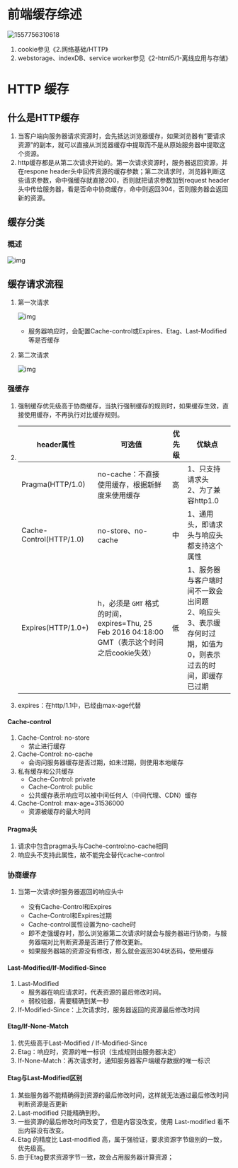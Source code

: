 

# 前端缓存综述

![1557756310618](2-web缓存.assets/1557756310618.png)

1. cookie参见《2.网络基础/HTTP》
2. webstorage、indexDB、service worker参见《2-html5/1-离线应用与存储》

# HTTP 缓存

## 什么是HTTP缓存

1. 当客户端向服务器请求资源时，会先抵达浏览器缓存，如果浏览器有“要请求资源”的副本，就可以直接从浏览器缓存中提取而不是从原始服务器中提取这个资源。
2. http缓存都是从第二次请求开始的。第一次请求资源时，服务器返回资源，并在respone header头中回传资源的缓存参数；第二次请求时，浏览器判断这些请求参数，命中强缓存就直接200，否则就把请求参数加到request header头中传给服务器，看是否命中协商缓存，命中则返回304，否则服务器会返回新的资源。

## 缓存分类

### 概述

![img](2-web缓存.assets/4845448-ab0e961921da5694.webp)

## 缓存请求流程

1. 第一次请求

	![img](2-web缓存.assets/632130-20170210142134291-1976923079.png)
	
	- 服务器响应时，会配置Cache-control或Expires、Etag、Last-Modified等是否缓存
	
2. 第二次请求

	![img](2-web缓存.assets/632130-20170210141453338-1263276228.png)

### 强缓存

1. 强制缓存优先级高于协商缓存，当执行强制缓存的规则时，如果缓存生效，直接使用缓存，不再执行对比缓存规则。

2. | header属性              | 可选值                                                       | 优先级 | 优缺点 |
   | ----------------------- | ------------------------------------------------------------ | ------ | ------ |
   | Pragma(HTTP/1.0)        | no-cache：不直接使用缓存，根据新鲜度来使用缓存               | 高     | 1、只支持请求头<br />2、为了兼容http1.0 |
   | Cache-Control(HTTP/1.0) | no-store、no-cache |       中 | 1、通用头，即请求头与响应头都支持这个属性 |
   | Expires(HTTP/1.0+)      | h，必须是 `GMT` 格式的时间，expires=Thu, 25 Feb 2016 04:18:00 GMT（表示这个时间之后cookie失效） | 低 | 1、服务器与客户端时间不一致会出问题<br />2、响应头<br />3、表示缓存何时过期，如值为0，则表示过去的时间，即缓存已过期 |

3. expires：在http/1.1中，已经由max-age代替

#### Cache-control

1. Cache-Control: no-store
	- 禁止进行缓存
2. Cache-Control: no-cache
	- 会询问服务器缓存是否过期，如未过期，则使用本地缓存
3. 私有缓存和公共缓存
	- Cache-Control: private
	- Cache-Control: public
	- 公共缓存表示响应可以被中间任何人（中间代理、CDN）缓存
4. Cache-Control: max-age=31536000
	- 资源被缓存的最大时间

#### Pragma头

1. 请求中包含pragma头与Cache-control:no-cache相同
2. 响应头不支持此属性，故不能完全替代cache-control

### 协商缓存

1. 当第一次请求时服务器返回的响应头中

   - 没有Cache-Control和Expires
   - Cache-Control和Expires过期
   - Cache-control属性设置为no-cache时
   - 即不走强缓存时，那么浏览器第二次请求时就会与服务器进行协商，与服务器端对比判断资源是否进行了修改更新。
   - 如果服务器端的资源没有修改，那么就会返回304状态码，使用缓存

#### Last-Modified/If-Modified-Since

1. Last-Modified
	- 服务器在响应请求时，代表资源的最后修改时间。
	- 弱校验器，需要精确到某一秒
2. If-Modified-Since：上次请求时，服务器返回的资源最后修改时间

#### Etag/If-None-Match

1. 优先级高于Last-Modified / If-Modified-Since
2. Etag：响应时，资源的唯一标识（生成规则由服务器决定）
3. If-None-Match：再次请求时，通知服务器客户端缓存数据的唯一标识

#### Etag与Last-Modified区别

1. 某些服务器不能精确得到资源的最后修改时间，这样就无法通过最后修改时间判断资源是否更新
2. Last-modified 只能精确到秒。
3. 一些资源的最后修改时间改变了，但是内容没改变，使用 Last-modified 看不出内容没有改变。
4. Etag 的精度比 Last-modified 高，属于强验证，要求资源字节级别的一致，优先级高。
5. 由于Etag要求资源字节一致，故会占用服务器计算资源；

